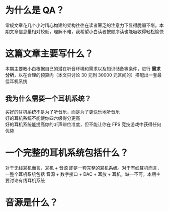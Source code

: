 # 为什么是 QA？

常规文章花几个小时精心构建的架构往往在读者匮乏的注意力下显得脆弱不堪。本期文章信息量相对较低，理解不难，我希望小白读者按顺序读也能吸收得轻松愉快

# 这篇文章主要写什么？

本期主要教小白根据自己的潜在听音环境和需求以及知识储备等条件，进行 **需求分析**，以在合理的预算内（本文只讨论 30 元到 30000 元区间的）搭配出一套最佳耳机系统

## 我为什么需要一个耳机系统？

买好的耳机系统不是为了听音乐，而是为了更快乐地听音乐  
好的耳机系统不能使你四六级得分更高  
好的耳机系统能提高你的听声辨位准度，但不能让你在 FPS 竞技游戏中获得任何优势

# 一个完整的耳机系统包括什么？

对于无线耳机而言，耳机 + 音源 即是一套完整的耳机系统。对于有线耳机而言，一整个耳机系统包括 音源 + 数字接口 + DAC + 耳放 + 耳机，缺一不可。本期主要讨论有线耳机系统

# 音源是什么？
